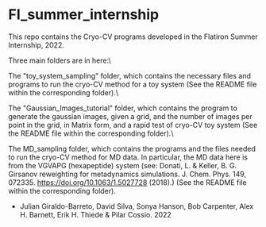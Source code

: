 # FI_summer_internship

This repo contains the Cryo-CV programs developed in the Flatiron Summer Internship, 2022.

Three main folders are in here:\\

The "toy_system_sampling" folder, which contains the necessary files and programs to run the cryo-CV method for a toy system (See the README file within the corresponding folder).\\

The "Gaussian_Images_tutorial" folder, which contains the program to generate the gaussian images, given a grid, and the number of images per point in the grid, in Matrix form, and a rapid test of cryo-CV toy system (See the README file within the corresponding folder).\\

The MD_sampling folder, which contains the programs and the files needed to run the cryo-CV method for MD data. In particular, the MD data here is from the VGVAPG (hexapeptide) system (see: Donati, L. & Keller, B. G. Girsanov reweighting for metadynamics simulations. J. Chem. Phys. 149, 072335. https://doi.org/10.1063/1.5027728 (2018).) (See the README file within the corresponding folder).

* Julian Giraldo-Barreto, David Silva, Sonya Hanson, Bob Carpenter, Alex H. Barnett, Erik H. Thiede & Pilar
  Cossio. 2022



